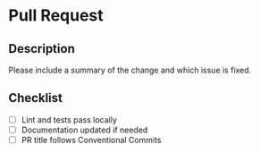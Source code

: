 # Pull Request

## Description
Please include a summary of the change and which issue is fixed.

## Checklist
- [ ] Lint and tests pass locally
- [ ] Documentation updated if needed
- [ ] PR title follows Conventional Commits
